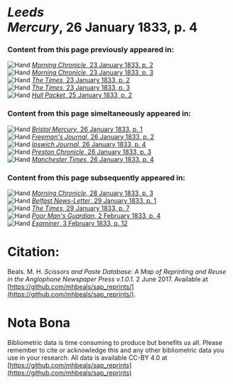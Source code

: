 # *Leeds Mercury*, 26 January 1833, p. 4  
  
### Content from this page previously appeared in:  
![Hand](http://scissorsandpaste.net/wp-content/uploads/2017/06/smallhandpointer.png) [*Morning Chronicle*, 23 January 1833, p. 2](https://mhbeals.github.io/sap_html/Morning-Chronicle/Morning-Chronicle-23-January-1833-p-2)  
![Hand](http://scissorsandpaste.net/wp-content/uploads/2017/06/smallhandpointer.png) [*Morning Chronicle*, 23 January 1833, p. 3](https://mhbeals.github.io/sap_html/Morning-Chronicle/Morning-Chronicle-23-January-1833-p-3)  
![Hand](http://scissorsandpaste.net/wp-content/uploads/2017/06/smallhandpointer.png) [*The Times*, 23 January 1833, p. 2](https://mhbeals.github.io/sap_html/The-Times/The-Times-23-January-1833-p-2)  
![Hand](http://scissorsandpaste.net/wp-content/uploads/2017/06/smallhandpointer.png) [*The Times*, 23 January 1833, p. 3](https://mhbeals.github.io/sap_html/The-Times/The-Times-23-January-1833-p-3)  
![Hand](http://scissorsandpaste.net/wp-content/uploads/2017/06/smallhandpointer.png) [*Hull Packet*, 25 January 1833, p. 2](https://mhbeals.github.io/sap_html/Hull-Packet/Hull-Packet-25-January-1833-p-2)  
  
### Content from this page simeltaneously appeared in:  
![Hand](http://scissorsandpaste.net/wp-content/uploads/2017/06/smallhandpointer.png) [*Bristol Mercury*, 26 January 1833, p. 1](https://mhbeals.github.io/sap_html/Bristol-Mercury/Bristol-Mercury-26-January-1833-p-1)  
![Hand](http://scissorsandpaste.net/wp-content/uploads/2017/06/smallhandpointer.png) [*Freeman's Journal*, 26 January 1833, p. 2](https://mhbeals.github.io/sap_html/Freeman's-Journal/Freeman's-Journal-26-January-1833-p-2)  
![Hand](http://scissorsandpaste.net/wp-content/uploads/2017/06/smallhandpointer.png) [*Ipswich Journal*, 26 January 1833, p. 4](https://mhbeals.github.io/sap_html/Ipswich-Journal/Ipswich-Journal-26-January-1833-p-4)  
![Hand](http://scissorsandpaste.net/wp-content/uploads/2017/06/smallhandpointer.png) [*Preston Chronicle*, 26 January 1833, p. 3](https://mhbeals.github.io/sap_html/Preston-Chronicle/Preston-Chronicle-26-January-1833-p-3)  
![Hand](http://scissorsandpaste.net/wp-content/uploads/2017/06/smallhandpointer.png) [*Manchester Times*, 26 January 1833, p. 4](https://mhbeals.github.io/sap_html/Manchester-Times/Manchester-Times-26-January-1833-p-4)  
  
### Content from this page subsequently appeared in:  
![Hand](http://scissorsandpaste.net/wp-content/uploads/2017/06/smallhandpointer.png) [*Morning Chronicle*, 28 January 1833, p. 3](https://mhbeals.github.io/sap_html/Morning-Chronicle/Morning-Chronicle-28-January-1833-p-3)  
![Hand](http://scissorsandpaste.net/wp-content/uploads/2017/06/smallhandpointer.png) [*Belfast News-Letter*, 29 January 1833, p. 1](https://mhbeals.github.io/sap_html/Belfast-News-Letter/Belfast-News-Letter-29-January-1833-p-1)  
![Hand](http://scissorsandpaste.net/wp-content/uploads/2017/06/smallhandpointer.png) [*The Times*, 29 January 1833, p. 7](https://mhbeals.github.io/sap_html/The-Times/The-Times-29-January-1833-p-7)  
![Hand](http://scissorsandpaste.net/wp-content/uploads/2017/06/smallhandpointer.png) [*Poor Man's Guardian*, 2 February 1833, p. 4](https://mhbeals.github.io/sap_html/Poor-Man's-Guardian/Poor-Man's-Guardian-2-February-1833-p-4)  
![Hand](http://scissorsandpaste.net/wp-content/uploads/2017/06/smallhandpointer.png) [*Examiner*, 3 February 1833, p. 12](https://mhbeals.github.io/sap_html/Examiner/Examiner-3-February-1833-p-12)  


# Citation: 

Beals. M. H. *Scissors and Paste Database: A Map of Reprinting and Reuse in the Anglophone Newspaper Press v.1.0.1.* 2 June 2017. Available at [https://github.com/mhbeals/sap_reprints/](https://github.com/mhbeals/sap_reprints/). 

# Nota Bona

Bibliometric data is time consuming to produce but benefits us all. Please remember to cite or acknowledge this and any other bibliometric data you use in your research. All data is available CC-BY 4.0 at [https://github.com/mhbeals/sap_reprints](https://github.com/mhbeals/sap_reprints)